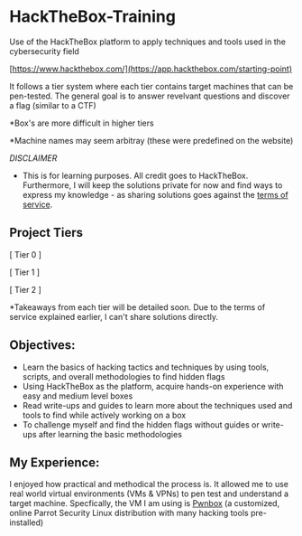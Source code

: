 # HackTheBox-Training
Use of the HackTheBox platform to apply techniques and tools used in the cybersecurity field

[https://www.hackthebox.com/](https://app.hackthebox.com/starting-point)

It follows a tier system where each tier contains target machines that can be pen-tested. The general goal is to answer revelvant questions and discover a flag (similar to a CTF)

*Box's are more difficult in higher tiers

*Machine names may seem arbitray (these were predefined on the website)

*DISCLAIMER*

- This is for learning purposes. All credit goes to HackTheBox. Furthermore, I will keep the solutions private for now and find ways to express my knowledge - as sharing solutions goes against the [terms of service](https://www.hackthebox.com/tos).

## Project Tiers

[ Tier 0 ]

[ Tier 1 ]

[ Tier 2 ] 

*Takeaways from each tier will be detailed soon. Due to the terms of service explained earlier, I can't share solutions directly.

## Objectives:
- Learn the basics of hacking tactics and techniques by using tools, scripts, and overall methodologies to find hidden flags
- Using HackTheBox as the platform, acquire hands-on experience with easy and medium level boxes
- Read write-ups and guides to learn more about the techniques used and tools to find while actively working on a box
- To challenge myself and find the hidden flags without guides or write-ups after learning the basic methodologies

## My Experience:
I enjoyed how practical and methodical the process is. It allowed me to use real world virtual environments (VMs & VPNs) to pen test and understand a target machine. Specfically, the VM I am using is [Pwnbox](https://help.hackthebox.com/en/articles/5185608-introduction-to-pwnbox) (a customized, online Parrot Security Linux distribution with many hacking tools pre-installed)

